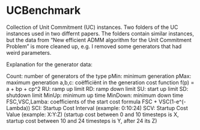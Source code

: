 # UCBenchmark

Collection of Unit Commitment (UC) instances.
Two folders of the UC instances used in two differnt papers.
The folders contain similar instances, but the data from “New efficient ADMM algorithm for the Unit Commitment Problem” is more cleaned up, e.g. I removed some generators that had weird parameters.

Explanation for the generator data:

Count: number of generators of the type
pMin: minimum generation
pMax: maximum generation
a,b,c: coëfficiënt in the generation cost function f(p) = a + bp + cp^2 
RU: ramp up limit
RD: ramp down limit
SU: start up limit
SD: shutdown limit
MinUp: minimum up time
MinDown: minimum down time
FSC,VSC,Lamba: coefficients of the start cost formula FSC + VSC(1-e^(-Lambda))
SCI: Startup Cost Interval (example: 0:10:24)
SCV: Startup Cost Value   (example: X:Y:Z) (startup cost between 0 and 10 timesteps is X, startup cost between 10 and 24 timesteps is Y, after 24 its Z)
